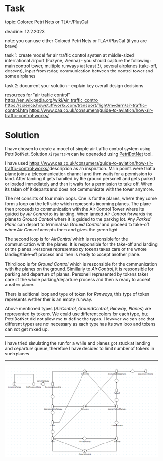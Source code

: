 # Task

topic: Colored Petri Nets or TLA+/PlusCal

deadline: 12.2.2023

note: you can use either Colored Petri Nets or TLA+/PlusCal (if you are brave)

task 1: create model for air traffic control system at middle-sized international airport (Ruzyne, Vienna)
	- you should capture the following: main control tower, multiple runways (at least 2), several airplanes (take-off, descent), input from radar, communication between the control tower and some airplanes

task 2: document your solution
	- explain key overall design decisions

resources for "air traffic control"
	https://en.wikipedia.org/wiki/Air_traffic_control
	https://science.howstuffworks.com/transport/flight/modern/air-traffic-control.htm
	https://www.caa.co.uk/consumers/guide-to-aviation/how-air-traffic-control-works/

# Solution

I have chosen to create a model of simple air traffic control system using PetriDotNet. Solution `AirportCPN` can be openeded using [PetriDotNet](http://inf.mit.bme.hu/en/research/tools/petridotnet) tool. 

I have used https://www.caa.co.uk/consumers/guide-to-aviation/how-air-traffic-control-works/ description as an inspiration. Main points were that a plane joins a telecomunication channel and then waits for a permission to land. After landing it gets handled by the ground personell and gets parked or loaded immediately and then it waits for a permission to take off. When its taken off it departs and does not communicate with the tower anymore.

The net consists of four main loops. One is for the planes, where they come form a loop on the left side which represents incoming planes. The plane then proceeds to communication with the Air Control Tower where its guided by *Air Control* to its landing. When landed *Air Control* forwards the plane to *Ground Control* where it is guided to the parking lot. Any *Parked Plane* can depart to terminal via *Ground Control* and proceed to take-off when *Air Control* accepts them and gives the green light.

The second loop is for *AirControl* which is responsible for the communication with the planes. It is responsible for the take-off and landing of the planes. Personell represented by tokens takes care of the whole landing/take-off process and then is ready to accept another plane.

Third loop is for *Ground Control* which is responsible for the communication with the planes on the ground.  Simillarly to *Air Control*, it is responsible for parking and departure of planes. Personell represented by tokens takes care of the whole parking/departure process and then is ready to accept another plane.

There is aditional loop and type of token for *Runways*, this type of token represents wether ther is an empty runway.

Above mentioned types (*AirControl*, *GroundControl*, *Runway*, *Planes*) are represented by tokens. We could use different colors for each type, but PetriDotNet did not allow me to define the types. However we can see that different types are not necessary as each type has its own loop and tokens can not get mixed up.

--- 

I have tried simulating the run for a while and planes got stuck at landing and departure queue, therefore I have decided to limit number of tokens in such places.

---

![CPN](CPN.PNG)